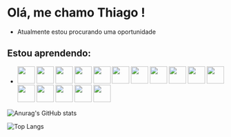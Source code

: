

<!--
**ThiagoDalto/ThiagoDalto** is a ✨ _special_ ✨ repository because its `README.md` (this file) appears on your GitHub profile.

Here are some ideas to get you started:

- 🔭 I’m currently working on ...
- 🌱 I’m currently learning ...
- 👯 I’m looking to collaborate on ...
- 🤔 I’m looking for help with ...
- 💬 Ask me about ...
- 📫 How to reach me: ...
- 😄 Pronouns: ...
- ⚡ Fun fact: ...
-->
# Olá, me chamo Thiago !
- Atualmente estou procurando uma oportunidade
## Estou aprendendo:
- <img src="https://cdn.jsdelivr.net/gh/devicons/devicon/icons/html5/html5-original-wordmark.svg" width="40" height="40" /> <img src="https://cdn.jsdelivr.net/gh/devicons/devicon/icons/css3/css3-original-wordmark.svg" width="40" height="40"/>  <img src="https://cdn.jsdelivr.net/gh/devicons/devicon/icons/javascript/javascript-original.svg" width="40" height="40"/> <img src="https://cdn.jsdelivr.net/gh/devicons/devicon/icons/java/java-original-wordmark.svg" width="40" height="40"/> <img src="https://cdn.jsdelivr.net/gh/devicons/devicon/icons/python/python-original-wordmark.svg" width="40" height="40"/> <img src="https://cdn.jsdelivr.net/gh/devicons/devicon/icons/react/react-original-wordmark.svg" width="40" height="40"/> <img src="https://cdn.jsdelivr.net/gh/devicons/devicon/icons/nodejs/nodejs-original-wordmark.svg" width="40" height="40"/> <img src="https://cdn.jsdelivr.net/gh/devicons/devicon/icons/django/django-plain-wordmark.svg" width="40" height="40"/> <img src="https://cdn.jsdelivr.net/gh/devicons/devicon/icons/angularjs/angularjs-original-wordmark.svg" width="40" height="40"/> <img src="https://cdn.jsdelivr.net/gh/devicons/devicon/icons/git/git-original-wordmark.svg" width="40" height="40"/> <img src="https://cdn.jsdelivr.net/gh/devicons/devicon/icons/github/github-original-wordmark.svg" width="40" height="40"/>  <img src="https://cdn.jsdelivr.net/gh/devicons/devicon/icons/markdown/markdown-original.svg" width="40" height="40"/> <img src="https://cdn.jsdelivr.net/gh/devicons/devicon/icons/ubuntu/ubuntu-plain-wordmark.svg" width="40" height="40"/> <img src="https://cdn.jsdelivr.net/gh/devicons/devicon/icons/postgresql/postgresql-original-wordmark.svg" width="40" height="40"/> <img src="https://cdn.jsdelivr.net/gh/devicons/devicon/icons/typescript/typescript-original.svg" width="40" height="40"/> <img src="https://cdn.jsdelivr.net/gh/devicons/devicon/icons/vscode/vscode-original-wordmark.svg" width="40" height="40"/>








 ![Anurag's GitHub stats](https://github-readme-stats.vercel.app/api?username=ThiagoDalto&show_icons=true&theme=merko&hide_border=true)

 ![Top Langs](https://github-readme-stats.vercel.app/api/top-langs/?username=ThiagoDalto&theme=merko&hide_border=true)
 
<!--  ![Snake animation](https://github.com/ThiagoDalto/ThiagoDalto/blob/output/github-contribution-grid-snake.svg)
 -->
<!-- [![willianrod's wakatime stats](https://github-readme-stats.vercel.app/api/wakatime?username=thiagodalto)](https://github.com/ThiagoDalto/github-readme-stats) -->
<!-- <a href="https://github.com/ThiagoDalto/github-readme-stats">
  <img align="center" src="https://github-readme-stats.vercel.app/api/pin/?username=ThiagoDalto&repo=github-readme-stats" />
</a>
<a href="https://github.com/ThiagoDalto/convoychat">
  <img align="center" src="https://github-readme-stats.vercel.app/api/pin/?username=ThiagoDalto&repo=convoychat" />
</a>
 -->
